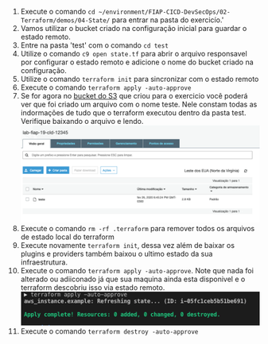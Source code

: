 1. Execute o comando `cd ~/environment/FIAP-CICD-DevSecOps/02-Terraform/demos/04-State/` para entrar na pasta do exercicío.'
2. Vamos utilizar o bucket criado na configuração inicial para guardar o estado remoto.
3. Entre na pasta 'test' com o comando `cd test`
4.  Utilize o comando `c9 open state.tf` para abrir o arquivo responsavel por configurar o estado remoto e adicione o nome do bucket criado na configuração.
5.  Utilize o comando `terraform init` para sincronizar com o estado remoto
6.  Execute o comando `terraform apply -auto-approve`
7.  Se for agora no [bucket do S3](https://s3.console.aws.amazon.com/s3/buckets?region=us-east-1) que criou para o exercicio você poderá ver que foi criado um arquivo com o nome teste. Nele constam todas as indormações de tudo que o terraform executou dentro da pasta test. Verifique baixando o arquivo e lendo.
    ![images/states3.png](images/states3.png)
8.  Execute o comando `rm -rf .terraform` para remover todos os arquivos de estado local do terraform
9.  Execute novamente `terraform init`, dessa vez além de baixar os plugins e providers também baixou o ultimo estado da sua infraestrutura.
10. Execute o comando `terraform apply -auto-approve`. Note que nada foi alterado ou adiiconado já que sua maquina ainda esta disponivel e o terraform descobriu isso via estado remoto.
    ![apply](images/apply0.png)
11. Execute o comando `terraform destroy -auto-approve`
